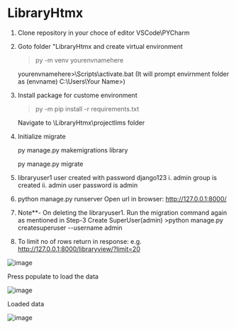 ﻿# LibraryHtmx
1. Clone repository in your choce of editor VSCode\PYCharm

2.  Goto folder "LibraryHtmx and create virtual environment

    >py -m venv yourenvnamehere

    yourenvnamehere>\Scripts\activate.bat (It will prompt envirnment folder as (envname) C:\Users\Your Name>)

3. Install package for custome environment

    >py -m pip install -r requirements.txt

    Navigate to \LibraryHtmx\projectlims folder

4. Initialize migrate

    py manage.py makemigrations library

    py manage.py migrate

5. libraryuser1 user created with password django123
   i.  admin  group is created
   ii. admin user  password is admin

6.  python manage.py runserver
    Open url in browser: http://127.0.0.1:8000/

7. Note**- 
    On deleting the  libraryuser1. Run the migration command again as mentioned in Step-3
    Create SuperUser(admin) 
       >python manage.py createsuperuser --username admin

8. To limit no of rows return in response:
    e.g.
            http://127.0.0.1:8000/libraryview/?limit=20

![image](https://github.com/Vidit-Kumar/LibraryHtmx/assets/70143937/ec4b1a2a-a59c-463f-86f6-98bc1369a3cd)



Press populate to load the data

![image](https://github.com/Vidit-Kumar/LibraryHtmx/assets/70143937/c5f2e4e0-6072-47f4-917b-9b68fad8bcb7)

Loaded data

![image](https://github.com/Vidit-Kumar/LibraryHtmx/assets/70143937/df53bfc3-e9a5-41fa-9c5f-78fd5830b9c9)





